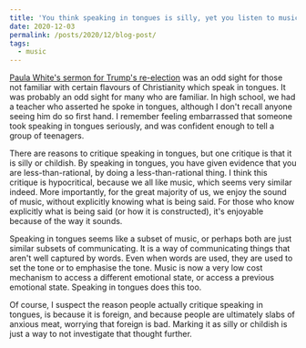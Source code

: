 ```yaml
---
title: 'You think speaking in tongues is silly, yet you listen to music'
date: 2020-12-03
permalink: /posts/2020/12/blog-post/
tags:
  - music
---
```


[Paula White's sermon for Trump's re-election](https://www.youtube.com/watch?v=AUmMUmLYT1Y&ab_channel=EntertainmentToday) was an odd sight for those not familiar with certain flavours of Christianity which speak in tongues. It was probably an odd sight for many who are familiar. In high school, we had a teacher who asserted he spoke in tongues, although I don't recall anyone seeing him do so first hand. I remember feeling embarrassed that someone took speaking in tongues seriously, and was confident enough to tell a group of teenagers. 

There are reasons to critique speaking in tongues, but one critique is that it is silly or childish. By speaking in tongues, you have given evidence that you are less-than-rational, by doing a less-than-rational thing. I think this critique is hypocritical, because we all like music, which seems very similar indeed. More importantly, for the great majority of us, we enjoy the sound of music, without explicitly knowing what is being said. For those who know explicitly what is being said (or how it is constructed), it's enjoyable because of the way it sounds. 

Speaking in tongues seems like a subset of music, or perhaps both are just similar subsets of communicating. It is a way of communicating things that aren't well captured by words. Even when words are used, they are used to set the tone or to emphasise the tone. Music is now a very low cost mechanism to access a different emotional state, or access a previous emotional state. Speaking in tongues does this too.

Of course, I suspect the reason people actually critique speaking in tongues, is because it is foreign, and because people are ultimately slabs of anxious meat, worrying that foreign is bad. Marking it as silly or childish is just a way to not investigate that thought further. 